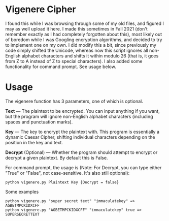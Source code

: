 # Vigenere Cipher
I found this while I was browsing through some of my old files, and figured I may as well upload it here. I made this sometimes in Fall 2021 (don't remember exactly as I had completely forgotten about this), most likely out of boredom while I was Googling encryption algorithms, and decided to try to implement one on my own. I did modify this a bit, since previously my code simply shifted the Unicode, whereas now this script ignores all non-English alphabet characters and shifts it within modulo 26 (that is, it goes from Z to A instead of Z to special characters). I also added some functionality for command prompt. See usage below.

# Usage

The vigenere function has 3 parameters, one of which is optional.

**Text** — The plaintext to be encrypted. You can input anything if you want, but the program will ignore non-English alphabet characters (including spaces and punctuation marks).

**Key** — The key to encrypt the plaintext with. This program is essentially a dynamic Caesar Cipher, shifting individual characters depending on the position in the key and text.

**Decrypt** (Optional) — Whether the program should attempt to encrypt or decrypt a given plaintext. By default this is False.

For command prompt, the usage is (Note: For Decrypt, you can type either "True" or "False", not case-sensitive. It's also still optional):
```
python vigenere.py Plaintext Key {Decrypt = false}
```
Some examples
```
python vigenere.py "super secret text" "immaculatekey" => AGBETMPCKIDXCFF
python vigenere.py "AGBETMPCKIDXCFF" "immaculatekey" true => SUPERSECRETTEXT
```
